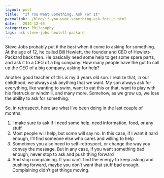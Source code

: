 ```yaml
---
layout: post
title:  "If You Want Something, Ask For It"
permalink:  /blog/if-you-want-something-ask-for-it.html
date:   2014-12-05
categories: Philosophy
tags: ask steve-jobs hewlett-packard
---
```


Steve Jobs probably put it the best when it come to asking for something. At the age of 12, he called Bill Hewlett, the founder and CEO of Hewlett-Packard back then. He basically need some help to get some spare parts, and ask it to a CEO of a big company. How many people have the gut to call up the CEO of a big company, asking for help?

Another good teacher of this is my 3 years old son. I realize that, in our childhood, we always ask anything that we want. My son always ask for everything, like wanting to swim, want to eat this or that, want to play with his firetruck or windmill, and many more. Somehow, as we grow up, we lose the ability to ask for something.

So, in retrospect, here are what I’ve been doing in the last couple of months:

1. I make sure to ask if I need some help, need information, food, or any stuff
2. Most people will help, but some will say no. In this case, if I want it hard enough, I’ll find someone else who cares and willing to help
3. Sometimes you also need to self-retrospect, or change the way you convey the message. But in any case, if you want something bad enough, never stop to ask and push thing forward
4. And stop complaining. If you can’t find the energy to keep asking and pushing forward, maybe you don’t want that stuff bad enough. Complaining didn’t get things moving.

